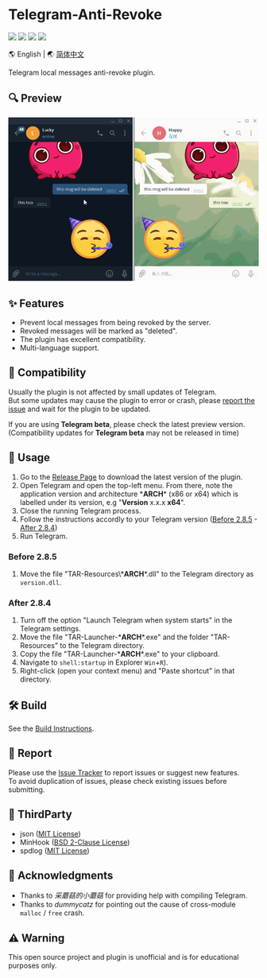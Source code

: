 
# Telegram-Anti-Revoke

[![](https://github.com/SpriteOvO/Telegram-Anti-Revoke/actions/workflows/windows-msvc.yml/badge.svg)](https://github.com/SpriteOvO/Telegram-Anti-Revoke/actions/workflows/windows-msvc.yml)
[![](https://img.shields.io/github/v/release/SpriteOvO/Telegram-Anti-Revoke)](https://github.com/SpriteOvO/Telegram-Anti-Revoke/releases)
[![](https://img.shields.io/github/downloads/SpriteOvO/Telegram-Anti-Revoke/total.svg)](https://github.com/SpriteOvO/Telegram-Anti-Revoke/releases)
[![](https://img.shields.io/badge/license-MIT-yellow.svg)](LICENSE)

:earth_americas: English | :earth_asia: [简体中文](/README-CN.md)

Telegram local messages anti-revoke plugin.

## :mag: Preview
![](/Resource/Preview.gif)

## :sparkles: Features
* Prevent local messages from being revoked by the server.
* Revoked messages will be marked as "deleted".
* The plugin has excellent compatibility.
* Multi-language support.  

## :tomato: Compatibility
Usually the plugin is not affected by small updates of Telegram.  
But some updates may cause the plugin to error or crash, please [report the issue](/issues) and wait for the plugin to be updated.

If you are using **Telegram beta**, please check the latest preview version.  
(Compatibility updates for **Telegram beta** may not be released in time)

## :hamburger: Usage
1. Go to the [Release Page](/releases) to download the latest version of the plugin.  
2. Open Telegram and open the top-left menu. From there, note the application version and architecture \***ARCH**\* (x86 or x64) which is labelled under its version, e.g "**Version** x.x.x **x64**".
3. Close the running Telegram process.
4. Follow the instructions accordly to your Telegram version ([Before 2.8.5](#before-285) - [After 2.8.4](#after-284))
5. Run Telegram.

### Before 2.8.5
1. Move the file "TAR-Resources\\***ARCH**\*.dll" to the Telegram directory as `version.dll`.

### After 2.8.4
1. Turn off the option "Launch Telegram when system starts" in the Telegram settings.
2. Move the file "TAR-Launcher-\***ARCH**\*.exe" and the folder "TAR-Resources" to the Telegram directory.
3. Copy the file "TAR-Launcher-\***ARCH**\*.exe" to your clipboard.
4. Navigate to `shell:startup` in Explorer `Win`+`R`).
5. Right-click (open your context menu) and "Paste shortcut" in that directory.

## :hammer_and_wrench: Build
See the [Build Instructions](/Docs/Build.md).

## :bug: Report
Please use the [Issue Tracker](/issues) to report issues or suggest new features.  
To avoid duplication of issues, please check existing issues before submitting.

## :gem: ThirdParty
* json ([MIT License](https://github.com/nlohmann/json/blob/develop/LICENSE.MIT))
* MinHook ([BSD 2-Clause License](https://github.com/TsudaKageyu/minhook/blob/master/LICENSE.txt))
* spdlog ([MIT License](https://github.com/gabime/spdlog/blob/v1.x/LICENSE))

## :beer: Acknowledgments
* Thanks to *采蘑菇的小蘑菇* for providing help with compiling Telegram.
* Thanks to *dummycatz* for pointing out the cause of cross-module `malloc` / `free` crash.

## :warning: Warning
This open source project and plugin is unofficial and is for educational purposes only.
